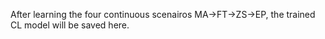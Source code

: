 After learning the four continuous scenairos MA->FT->ZS->EP, the trained CL model will be saved here.
